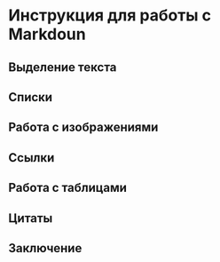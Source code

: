# Инструкция для работы с Markdoun

## Выделение текста

## Списки

## Работа c изображениями

## Ссылки

## Работа с таблицами

## Цитаты

## Заключение


